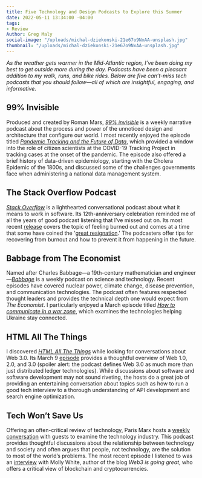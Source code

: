 ```yaml
---
title: Five Technology and Design Podcasts to Explore this Summer
date: 2022-05-11 13:34:00 -04:00
tags:
- Review
Author: Greg Maly
social-image: "/uploads/michal-dziekonski-21e67o9NxAA-unsplash.jpg"
thumbnail: "/uploads/michal-dziekonski-21e67o9NxAA-unsplash.jpg"
---
```


*As the weather gets warmer in the Mid-Atlantic region, I’ve been doing my best to get outside more during the day. Podcasts have been a pleasant addition to my walk, runs, and bike rides. Below are five can’t-miss tech podcasts that you should follow—all of which are insightful, engaging, and informative.*

<!--more-->

## 99% Invisible

Produced and created by Roman Mars, *[99% invisible]((https://99percentinvisible.org/))* is a weekly narrative podcast about the process and power of the unnoticed design and architecture that configure our world. I most recently enjoyed the episode titled *[Pandemic Tracking and the Future of Data](https://99percentinvisible.org/episode/pandemic-tracking-and-the-future-of-data/)*, which provided a window into the role of citizen scientists at the COVID-19 Tracking Project in tracking cases at the onset of the pandemic. The episode also offered a brief history of data-driven epidemiology, starting with the Cholera Epidemic of the 1800s, and discussed some of the challenges governments face when administering a national data management system.

## The Stack Overflow Podcast

*[Stack Overflow](https://stackoverflow.blog/podcast/)* is a lighthearted conversational podcast about what it means to work in software. Its 12th-anniversary celebration reminded me of all the years of good podcast listening that I’ve missed out on. Its most recent [release](https://stackoverflow.blog/2022/05/10/feeling-burned-out-youre-not-the-only-one-ep-440/) covers the topic of feeling burned out and comes at a time that some have coined the '[great resignation](https://en.wikipedia.org/wiki/Great_Resignation).' The podcasters offer tips for recovering from burnout and how to prevent it from happening in the future.

## Babbage from The Economist

Named after Charles Babbage—a 19th-century mathematician and engineer—*[Babbage](https://www.economist.com/babbage)* is a weekly podcast on science and technology. Recent episodes have covered nuclear power, climate change, disease prevention, and communication technologies. The podcast often features respected thought leaders and provides the technical depth one would expect from *The Economist*. I particularly enjoyed a March episode titled *[How to communicate in a war zone](https://soundcloud.com/theeconomist/babbage-how-to-communicate-in)*, which examines the technologies helping Ukraine stay connected.

## HTML All The Things

I discovered *[HTML All The Things](https://www.htmlallthethings.com/podcast)* while looking for conversations about Web 3.0. Its March 9 [episode](https://www.htmlallthethings.com/podcasts/what-is-web1-web2-and-web3) provides a thoughtful overview of Web 1.0, 2.0, and 3.0 (spoiler alert: the podcast defines Web 3.0 as much more than just distributed ledger technologies). While discussions about software and software development may not sound riveting, the hosts do a great job of providing an entertaining conversation about topics such as how to run a good tech interview to a thorough understanding of API development and search engine optimization.

## Tech Won’t Save Us

Offering an often-critical review of technology, Paris Marx hosts a [weekly conversation](https://www.techwontsave.us/about) with guests to examine the technology industry. This podcast provides thoughtful discussions about the relationship between technology and society and often argues that people, not technology, are the solution to most of the world’s problems. The most recent episode I listened to was an [interview](https://techwontsave.us/episode/108_web3_is_not_going_great_w_molly_white) with Molly White, author of the blog *Web3 is going great*, who offers a critical view of blockchain and cryptocurrencies.